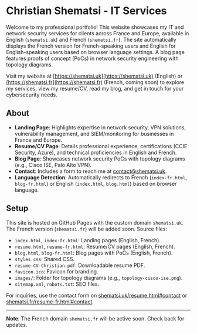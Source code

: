 # Christian Shematsi - IT Services

Welcome to my professional portfolio! This website showcases my IT and network security services for clients across France and Europe, available in English (`shematsi.uk`) and French (`shematsi.fr`). The site automatically displays the French version for French-speaking users and English for English-speaking users based on browser language settings. A blog page features proofs of concept (PoCs) in network security engineering with topology diagrams.

Visit my website at [https://shematsi.uk](https://shematsi.uk) (English) or [https://shematsi.fr](https://shematsi.fr) (French, coming soon) to explore my services, view my resume/CV, read my blog, and get in touch for your cybersecurity needs.

## About
- **Landing Page**: Highlights expertise in network security, VPN solutions, vulnerability management, and SIEM/monitoring for businesses in France and Europe.
- **Resume/CV Page**: Details professional experience, certifications (CCIE Security, Azure), and technical proficiencies in English and French.
- **Blog Page**: Showcases network security PoCs with topology diagrams (e.g., Cisco ISE, Palo Alto VPN).
- **Contact**: Includes a form to reach me at contact@shematsi.uk.
- **Language Detection**: Automatically redirects to French (`index-fr.html`, `blog-fr.html`) or English (`index.html`, `blog.html`) based on browser language.

## Setup
This site is hosted on GitHub Pages with the custom domain `shematsi.uk`. The French version (`shematsi.fr`) will be added soon. Source files:
- `index.html`, `index-fr.html`: Landing pages (English, French).
- `resume.html`, `resume-fr.html`: Resume/CV pages (English, French).
- `blog.html`, `blog-fr.html`: Blog pages with PoCs (English, French).
- `styles.css`: Shared CSS.
- `resume-CV-Christian.pdf`: Downloadable resume PDF.
- `favicon.ico`: Favicon for branding.
- `images/`: Folder for topology diagrams (e.g., `topology-cisco-ise.png`).
- `sitemap.xml`, `robots.txt`: SEO files.

For inquiries, use the contact form on [shematsi.uk/resume.html#contact](https://shematsi.uk/resume.html#contact) or [shematsi.fr/resume-fr.html#contact](https://shematsi.fr/resume-fr.html#contact).

---

**Note**: The French domain `shematsi.fr` will be active soon. Check back for updates.
